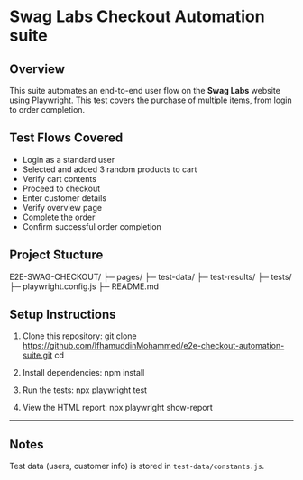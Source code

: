 # Swag Labs Checkout Automation suite

## Overview

This suite automates an end-to-end user flow on the **Swag Labs** website using Playwright.
This test covers the purchase of multiple items, from login to order completion.

## Test Flows Covered

* Login as a standard user
* Selected and added 3 random products to cart
* Verify cart contents
* Proceed to checkout
* Enter customer details
* Verify overview page
* Complete the order
* Confirm successful order completion

## Project Stucture

E2E-SWAG-CHECKOUT/
├─ pages/
├─ test-data/
├─ test-results/
├─ tests/
├─ playwright.config.js
├─ README.md

## Setup Instructions

1. Clone this repository:
   git clone <https://github.com/IfhamuddinMohammed/e2e-checkout-automation-suite.git>
   cd <e2e-swag-checkout>

2. Install dependencies:
   npm install

3. Run the tests:
   npx playwright test

4. View the HTML report:
   npx playwright show-report
---

## Notes

Test data (users, customer info) is stored in `test-data/constants.js`.
